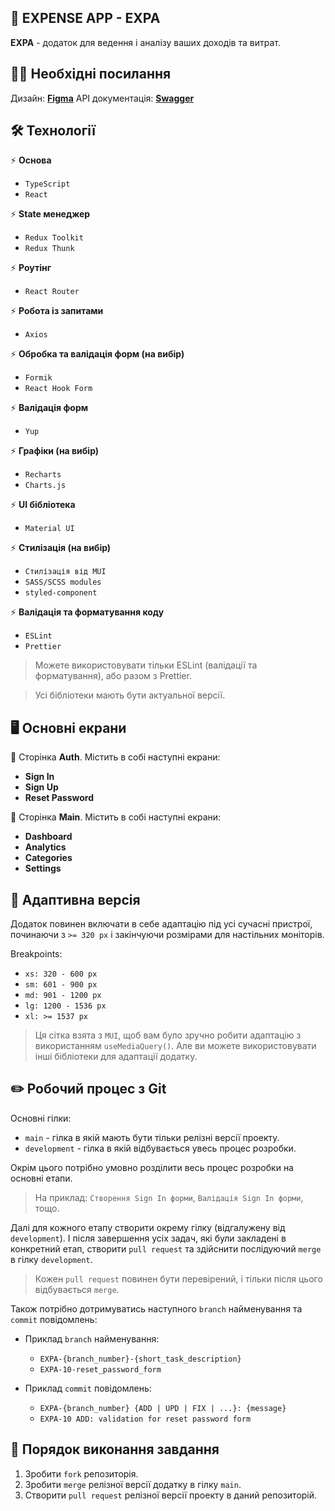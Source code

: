
## 💸 EXPENSE APP - EXPA 

**EXPA** - додаток для ведення і аналізу ваших доходів та витрат.

## 👩‍💻 Необхідні посилання

Дизайн: [**Figma**](https://www.figma.com/file/FOLd8B665OmyKjlGsbRDb1/WEB-APP-Incode-Finance)
API документація: [**Swagger**](https://incode-backend-dev.herokuapp.com/api/)

## 🛠 Технології

⚡️ **Основа**

- ```TypeScript```
- ```React``` 

⚡️ **State менеджер**

- ```Redux Toolkit```
- ```Redux Thunk```

⚡️ **Роутінг**

- ```React Router```

⚡️ **Робота із запитами**

- ```Axios```

⚡️ **Обробка та валідація форм (на вибір)**

- ```Formik``` 
- ```React Hook Form```

⚡️ **Валідація форм**

- ```Yup```

⚡️ **Графіки (на вибір)**

- ```Recharts``` 
- ```Сharts.js```

⚡️ **UI бібліотека**

- ```Material UI```

⚡️ **Стилізація (на вибір)**

- ```Стилізація від MUI``` 
- ```SASS/SCSS modules```
- ```styled-component```

⚡️ **Валідація та форматування коду**

- ```ESLint``` 
- ```Prettier``` 

> Можете використовувати тільки ESLint (валідації та форматування), або разом з Prettier.

> Усі бібліотеки мають бути актуальної версії.
> 
## 🖥️ Основні екрани

🔐 Сторінка **Auth**. Містить в собі наступні екрани:
	
- **Sign In** 
- **Sign Up**
- **Reset Password**

📝 Сторінка **Main**. Містить в собі наступні екрани:
	
- **Dashboard** 
- **Analytics**
- **Categories**
- **Settings**

## 📱 Адаптивна версія

Додаток повинен включати в себе адаптацію під усі сучасні пристрої, починаючи з ```>= 320 px``` і закінчуючи розмірами для настільних моніторів.

Breakpoints:
- ```xs: 320 - 600 px```
- ```sm: 601 - 900 px```
- ```md: 901 - 1200 px```
- ```lg: 1200 - 1536 px```
- ```xl: >= 1537 px```

> Ця сітка взята з ```MUI```, щоб вам було зручно робити адаптацію з використанням ```useMediaQuery()```. Але ви можете використовувати інші бібліотеки для адаптації додатку.

## ✏️ Робочий процес з Git

Основні гілки:

* `main` - гілка в якій мають бути тільки релізні версії проекту. 
* `development` - гілка в якій відбувається увесь процес розробки.

Окрім цього потрібно умовно розділити весь процес розробки на основні етапи. 

> На приклад: `Створення Sign In форми`, `Валідація Sign In форми`, тощо.

Далі для кожного етапу створити окрему гілку (відгалужену від `development`). І після завершення усіх задач, які були закладені в конкретний етап, створити `pull request` та здійснити послідуючий `merge` в гілку `development`.

> Кожен `pull request` повинен бути перевірений, і тільки після цього відбувається `merge`.

Також потрібно дотримуватись наступного `branch` найменування та `commit` повідомлень:

 * Приклад `branch` найменування: 
	 * `EXPA-{branch_number}-{short_task_description}`
	 * `EXPA-10-reset_password_form`
   
 * Приклад `commit` повідомлень:   
	 * `EXPA-{branch_number} {ADD | UPD | FIX | ...}: {message}`  
	 * `EXPA-10 ADD: validation for reset password form`

## 📌 Порядок виконання завдання

1. Зробити ```fork``` репозиторія.
2. Зробити ```merge``` релізної версії додатку в гілку ```main```.
3. Створити ```pull request``` релізної версії проекту в даний репозиторій.
